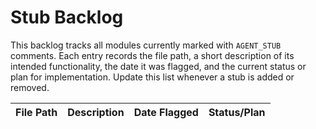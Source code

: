 # Stub Backlog

This backlog tracks all modules currently marked with `AGENT_STUB` comments. Each entry records the
file path, a short description of its intended functionality, the date it was flagged, and the
current status or plan for implementation. Update this list whenever a stub is added or removed.

| File Path | Description | Date Flagged | Status/Plan |
|-----------|-------------|--------------|-------------|
